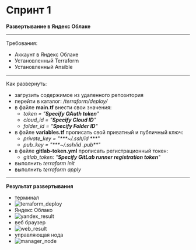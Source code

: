 # Спринт 1
**Развертывание в Яндекс Облаке**
___
Требования:
- Аккаунт в Яндекс Облаке
- Установленный Terraform
- Установленный Ansible
___
Как развернуть:
- загрузить содержимое из удаленного репозитория
- перейти в каталог: _/terraform/deploy/_
- в файле **main.tf** внести свои значения:  
  - _token     = "***Specify OAuth token***"_
  - _cloud_id  = "***Specify Cloud ID***"_
  - _folder_id = "***Specify Folder ID***"_
- в файле **variables.tf** прописать свой приватный и публичный ключ:
  - _private_key = "***~/.ssh/id_ ***"
  - _pub_key     = "***~/.ssh/id_ *.pub***"
- в файле **gitlab-token.yml** прописать регистрационный токен:
  - _gitlab_token: "***Specify GitLab runner registration token***"_
- выполнить _terraform init_
- выполнить _terraform apply_
___
**Результат развертывания**
- терминал
- ![terraform_deploy](./images/terraform_deploy.PNG)
- Яндекс Облако
- ![yandex_result](./images/yandex_result.PNG)
- веб браузер
- ![web_result](./images/web_result.PNG)
- управляющая нода
- ![manager_node](./images/manager_node.PNG)
